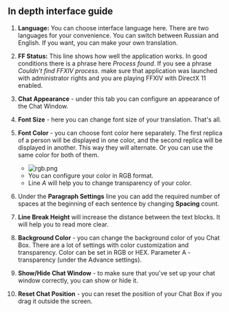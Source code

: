 ## In depth interface guide

1. **Language:** You can choose interface language here. There are two languages for your convenience. You can switch between Russian and English. If you want, you can make your own translation.
2.  **FF Status:** This line shows how well the application works. In good conditions there is a phrase here *Process found*. If you see a phrase *Couldn't find FFXIV process.* make sure that application was launched with administrator rights and you are playing FFXIV with DirectX 11 enabled.
3.  **Chat Appearance** - under this tab you can configure an appearance of the Chat Window. 
4.  **Font Size** - here you can change font size of your translation. That's all.
5.  **Font Color** - you can choose font color here separately. The first replica of a person will be displayed in one color, and the second replica will be displayed in another. This way they will alternate. Or you can use the same color for both of them.  
	* ![rgb.png](/rgb.png)
    * You can configure your color in RGB format.
    * Line *A* will help you to change transparency of your color.

6. Under the **Paragraph Settings** line you can add the required number of spaces at the beginning of each sentence by changing **Spacing** count.
7. **Line Break Height** will increase the distance between the text blocks. It will help you to read more clear.
8. **Background Color** - you can change the background color of you Chat Box. There are a lot of settings with color customization and transparency. Color can be set in RGB or HEX. Parameter A - transparency (under the Advance settings).
9. **Show/Hide Chat Window** - to make sure that you've set up your chat window correctly, you can show or hide it.
10. **Reset Chat Position** - you can reset the position of your Chat Box if you drag it outside the screen.
